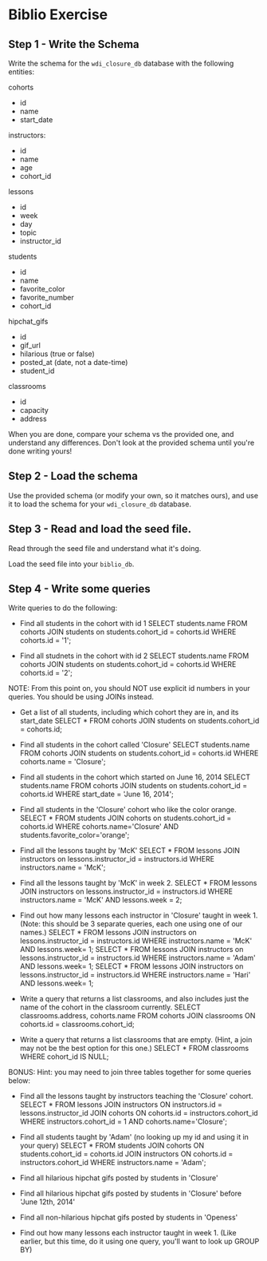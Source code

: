 # Biblio Exercise

## Step 1 - Write the Schema

Write the schema for the `wdi_closure_db` database with the following entities:

cohorts
  - id
  - name
  - start_date

instructors:
  - id
  - name
  - age
  - cohort_id

lessons
  - id
  - week
  - day
  - topic
  - instructor_id

students
  - id
  - name
  - favorite_color
  - favorite_number
  - cohort_id

hipchat_gifs
  - id
  - gif_url
  - hilarious (true or false)
  - posted_at (date, not a date-time)
  - student_id

classrooms
  - id
  - capacity
  - address

When you are done, compare your schema vs the provided one, and understand any
differences. Don't look at the provided schema until you're done writing yours!

## Step 2 - Load the schema

Use the provided schema (or modify your own, so it matches ours), and use it to
load the schema for your `wdi_closure_db` database.

## Step 3 - Read and load the seed file.

Read through the seed file and understand what it's doing.

Load the seed file into your `biblio_db`.

## Step 4 - Write some queries

Write queries to do the following:

- Find all students in the cohort with id 1
SELECT students.name FROM cohorts JOIN students on students.cohort_id = cohorts.id WHERE cohorts.id = '1';

- Find all studnets in the cohort with id 2
SELECT students.name FROM cohorts JOIN students on students.cohort_id = cohorts.id WHERE cohorts.id = '2';

NOTE: From this point on, you should NOT use explicit id numbers in your
queries. You should be using JOINs instead.

- Get a list of all students, including which cohort they are in, and its
  start_date
  SELECT * FROM cohorts JOIN students on students.cohort_id = cohorts.id;

- Find all students in the cohort called 'Closure'
SELECT students.name FROM cohorts JOIN students on students.cohort_id = cohorts.id WHERE cohorts.name = 'Closure';

- Find all students in the cohort which started on June 16, 2014
SELECT students.name FROM cohorts JOIN students on students.cohort_id = cohorts.id WHERE start_date = 'June 16, 2014';

- Find all students in the 'Closure' cohort who like the color orange.
SELECT * FROM students JOIN cohorts on students.cohort_id = cohorts.id WHERE cohorts.name='Closure' AND students.favorite_color='orange';

- Find all the lessons taught by 'McK'
SELECT * FROM lessons JOIN instructors on lessons.instructor_id = instructors.id WHERE instructors.name = 'McK';

- Find all the lessons taught by 'McK' in week 2.
SELECT * FROM lessons JOIN instructors on lessons.instructor_id = instructors.id WHERE instructors.name = 'McK' AND lessons.week = 2;


- Find out how many lessons each instructor in 'Closure' taught in week 1.
  (Note: this should be 3 separate queries, each one using one of our names.)
  SELECT * FROM lessons JOIN instructors on lessons.instructor_id = instructors.id WHERE instructors.name = 'McK' AND lessons.week= 1;
  SELECT * FROM lessons JOIN instructors on lessons.instructor_id = instructors.id WHERE instructors.name = 'Adam' AND lessons.week= 1;
  SELECT * FROM lessons JOIN instructors on lessons.instructor_id = instructors.id WHERE instructors.name = 'Hari' AND lessons.week= 1;

- Write a query that returns a list classrooms, and also includes just the name
  of the cohort in the classroom currently.
  SELECT classrooms.address, cohorts.name FROM cohorts JOIN classrooms ON cohorts.id = classrooms.cohort_id;

- Write a query that returns a list classrooms that are empty. (Hint, a join may
  not be the best option for this one.)
  SELECT * FROM classrooms WHERE cohort_id IS NULL;

BONUS:
Hint: you may need to join three tables together for some queries below:
- Find all the lessons taught by instructors teaching the 'Closure' cohort.
SELECT * FROM lessons JOIN instructors ON instructors.id = lessons.instructor_id JOIN cohorts ON cohorts.id = instructors.cohort_id WHERE instructors.cohort_id = 1 AND cohorts.name='Closure';

- Find all students taught by 'Adam' (no looking up my id and using it in your query)
SELECT * FROM students JOIN cohorts ON students.cohort_id = cohorts.id JOIN instructors ON cohorts.id = instructors.cohort_id WHERE instructors.name = 'Adam';

- Find all hilarious hipchat gifs posted by students in 'Closure'
- Find all hilarious hipchat gifs posted by students in 'Closure' before 'June 12th, 2014'
- Find all non-hilarious hipchat gifs posted by students in 'Openess'

- Find out how many lessons each instructor taught in week 1.
  (Like earlier, but this time, do it using one query, you'll want to look up GROUP BY)
